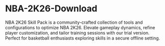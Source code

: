 # NBA-2K26-Download
NBA 2K26 Skill Pack is a community-crafted collection of tools and configurations to optimize NBA 2K26. Elevate gameplay dynamics, refine player customization, and tailor training sessions with our trial version. Perfect for basketball enthusiasts exploring skills in a secure offline setting.

